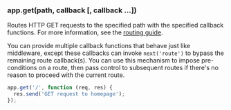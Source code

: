 <!---
 Copyright (c) 2016 StrongLoop, IBM, and Express Contributors
 License: MIT
-->

<h3 id='app.get.method'>app.get(path, callback [, callback ...])</h3>

Routes HTTP GET requests to the specified path with the specified callback functions.
For more information, see the [routing guide](/guide/routing.html).

You can provide multiple callback functions that behave just like middleware, except
these callbacks can invoke `next('route')` to bypass the remaining route callback(s).
You can use this mechanism to impose pre-conditions on a route, then pass control to
subsequent routes if there's no reason to proceed with the current route.

~~~js
app.get('/', function (req, res) {
  res.send('GET request to homepage');
});
~~~
